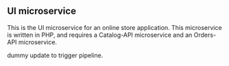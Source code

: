 ## UI microservice

This is the UI microservice for an online store application. This microservice is written in PHP, and requires a Catalog-API microservice and an Orders-API microservice.

dummy update to trigger pipeline. 
